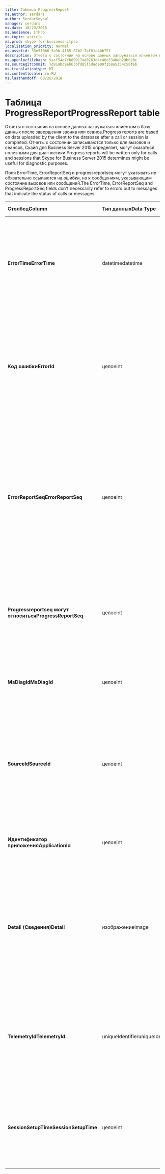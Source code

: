 ```yaml
---
title: Таблица ProgressReport
ms.author: serdars
author: SerdarSoysal
manager: serdars
ms.date: 10/20/2015
ms.audience: ITPro
ms.topic: article
ms.prod: skype-for-business-itpro
localization_priority: Normal
ms.assetid: 38e5f060-5e9b-4185-87b2-7ef61c4bb75f
description: Отчеты о состоянии на основе данных загружаться клиентом в базу данных после завершения звонка или сеанса. Отчеты о состоянии записываются только для вызовов и сеансов, Скайп для Business Server 2015 определяет, могут оказаться полезными для диагностики.
ms.openlocfilehash: 9acf54e7fb00917ad8263d4c40e534beb29b628c
ms.sourcegitcommit: 7d819bc9eb63bfd85f5dada09f1b8e5354c56f6b
ms.translationtype: MT
ms.contentlocale: ru-RU
ms.lasthandoff: 03/28/2018
---
```

# <a name="progressreport-table"></a><span data-ttu-id="da83f-104">Таблица ProgressReport</span><span class="sxs-lookup"><span data-stu-id="da83f-104">ProgressReport table</span></span>
 
<span data-ttu-id="da83f-105">Отчеты о состоянии на основе данных загружаться клиентом в базу данных после завершения звонка или сеанса.</span><span class="sxs-lookup"><span data-stu-id="da83f-105">Progress reports are based on data uploaded by the client to the database after a call or session is completed.</span></span> <span data-ttu-id="da83f-106">Отчеты о состоянии записываются только для вызовов и сеансов, Скайп для Business Server 2015 определяет, могут оказаться полезными для диагностики.</span><span class="sxs-lookup"><span data-stu-id="da83f-106">Progress reports will be written only for calls and sessions that Skype for Business Server 2015 determines might be useful for diagnostic purposes.</span></span>
  
<span data-ttu-id="da83f-107">Поля ErrorTime, ErrorReportSeq и progressreportseq могут указывать не обязательно ссылаются на ошибки, но к сообщениям, указывающим состояние вызовов или сообщений.</span><span class="sxs-lookup"><span data-stu-id="da83f-107">The ErrorTime, ErrorReportSeq and ProgressReportSeq fields don't necessarily refer to errors but to messages that indicate the status of calls or messages.</span></span>
  
|<span data-ttu-id="da83f-108">**Столбец**</span><span class="sxs-lookup"><span data-stu-id="da83f-108">**Column**</span></span>|<span data-ttu-id="da83f-109">**Тип данных**</span><span class="sxs-lookup"><span data-stu-id="da83f-109">**Data Type**</span></span>|<span data-ttu-id="da83f-110">**Ключ или индекс**</span><span class="sxs-lookup"><span data-stu-id="da83f-110">**Key/Index**</span></span>|<span data-ttu-id="da83f-111">**Сведения**</span><span class="sxs-lookup"><span data-stu-id="da83f-111">**Details**</span></span>|
|:-----|:-----|:-----|:-----|
|<span data-ttu-id="da83f-112">**ErrorTime**</span><span class="sxs-lookup"><span data-stu-id="da83f-112">**ErrorTime**</span></span> <br/> |<span data-ttu-id="da83f-113">datetime</span><span class="sxs-lookup"><span data-stu-id="da83f-113">datetime</span></span>  <br/> |<span data-ttu-id="da83f-114">Основной, внешний</span><span class="sxs-lookup"><span data-stu-id="da83f-114">Primary, Foreign</span></span>  <br/> |<span data-ttu-id="da83f-115">Дата и время выполнения сообщения об ошибке, содержащее этот отчет о ходе выполнения.</span><span class="sxs-lookup"><span data-stu-id="da83f-115">Date and time of the progress error report that contains this progress report.</span></span> <span data-ttu-id="da83f-116">В разделе [Таблица ErrorReport в Скайп для Business Server 2015](errorreport.md) для получения дополнительных сведений.</span><span class="sxs-lookup"><span data-stu-id="da83f-116">See the [ErrorReport table in Skype for Business Server 2015](errorreport.md) for more information.</span></span> <br/> |
|<span data-ttu-id="da83f-117">**Код ошибки**</span><span class="sxs-lookup"><span data-stu-id="da83f-117">**ErrorId**</span></span> <br/> |<span data-ttu-id="da83f-118">целое</span><span class="sxs-lookup"><span data-stu-id="da83f-118">int</span></span>  <br/> |<span data-ttu-id="da83f-119">Основной, внешний</span><span class="sxs-lookup"><span data-stu-id="da83f-119">Primary, Foreign</span></span>  <br/> |<span data-ttu-id="da83f-120">Табельный номер используется в сочетании с ErrorTime, progressreportseq могут указывать для уникальной идентификации отчет о ходе выполнения.</span><span class="sxs-lookup"><span data-stu-id="da83f-120">ID number used in conjunction with ErrorTime, ProgressReportSeq to uniquely identify a progress report.</span></span> <span data-ttu-id="da83f-121">В разделе [Таблица ErrorReport в Скайп для Business Server 2015](errorreport.md) для получения дополнительных сведений.</span><span class="sxs-lookup"><span data-stu-id="da83f-121">See the [ErrorReport table in Skype for Business Server 2015](errorreport.md) for more information.</span></span> <br/> |
|<span data-ttu-id="da83f-122">**ErrorReportSeq**</span><span class="sxs-lookup"><span data-stu-id="da83f-122">**ErrorReportSeq**</span></span> <br/> |<span data-ttu-id="da83f-123">целое</span><span class="sxs-lookup"><span data-stu-id="da83f-123">int</span></span>  <br/> |<span data-ttu-id="da83f-124">Основной, внешний</span><span class="sxs-lookup"><span data-stu-id="da83f-124">Primary, Foreign</span></span>  <br/> |<span data-ttu-id="da83f-125">Табельный номер, идентифицирующий отчет об ошибках.</span><span class="sxs-lookup"><span data-stu-id="da83f-125">ID number that identifies the error report.</span></span> <span data-ttu-id="da83f-126">ErrorReporSeq используется в сочетании с ErrorTime для уникальной идентификации отчет об ошибке.</span><span class="sxs-lookup"><span data-stu-id="da83f-126">ErrorReporSeq is used in conjunction with ErrorTime to uniquely identify an error report.</span></span> <span data-ttu-id="da83f-127">[Таблица ErrorReport в Скайп для Business Server 2015](errorreport.md) для получения дополнительных сведений</span><span class="sxs-lookup"><span data-stu-id="da83f-127">See the [ErrorReport table in Skype for Business Server 2015](errorreport.md) for more information</span></span> <br/> <span data-ttu-id="da83f-128">В этом поле было представлено в Microsoft Lync Server 2013.</span><span class="sxs-lookup"><span data-stu-id="da83f-128">This field was introduced in Microsoft Lync Server 2013.</span></span>  <br/> |
|<span data-ttu-id="da83f-129">**Progressreportseq могут относиться**</span><span class="sxs-lookup"><span data-stu-id="da83f-129">**ProgressReportSeq**</span></span> <br/> |<span data-ttu-id="da83f-130">целое</span><span class="sxs-lookup"><span data-stu-id="da83f-130">int</span></span>  <br/> |<span data-ttu-id="da83f-131">Primary</span><span class="sxs-lookup"><span data-stu-id="da83f-131">Primary</span></span>  <br/> |<span data-ttu-id="da83f-132">Номер идентификатора для идентификации отчет о ходе выполнения.</span><span class="sxs-lookup"><span data-stu-id="da83f-132">ID number to identify the progress report.</span></span> <span data-ttu-id="da83f-133">Используется в сочетании с ErrorTime и ErrorReportSeq для уникальной идентификации отчет о ходе выполнения.</span><span class="sxs-lookup"><span data-stu-id="da83f-133">Used in conjunction with ErrorTime and ErrorReportSeq to uniquely identify a progress report.</span></span>  <br/> |
|<span data-ttu-id="da83f-134">**MsDiagId**</span><span class="sxs-lookup"><span data-stu-id="da83f-134">**MsDiagId**</span></span> <br/> |<span data-ttu-id="da83f-135">целое</span><span class="sxs-lookup"><span data-stu-id="da83f-135">int</span></span>  <br/> ||<span data-ttu-id="da83f-136">Диагностический идентификатор отчета о ходе выполнения.</span><span class="sxs-lookup"><span data-stu-id="da83f-136">Diagnostic ID of the progress report.</span></span>  <br/> <span data-ttu-id="da83f-137">В этом поле было представлено в Microsoft Lync Server 2013.</span><span class="sxs-lookup"><span data-stu-id="da83f-137">This field was introduced in Microsoft Lync Server 2013.</span></span>  <br/> |
|<span data-ttu-id="da83f-138">**SourceId**</span><span class="sxs-lookup"><span data-stu-id="da83f-138">**SourceId**</span></span> <br/> |<span data-ttu-id="da83f-139">целое</span><span class="sxs-lookup"><span data-stu-id="da83f-139">int</span></span>  <br/> |<span data-ttu-id="da83f-140">Внешний</span><span class="sxs-lookup"><span data-stu-id="da83f-140">Foreign</span></span>  <br/> |<span data-ttu-id="da83f-141">Сервер, на который отправляются отчет об ошибках (Если отчет был отправлен серверным компонентом).</span><span class="sxs-lookup"><span data-stu-id="da83f-141">Server that sent the error report (if the report was sent from a server component).</span></span> <span data-ttu-id="da83f-142">В [таблице серверы](servers.md) для получения дополнительных сведений см. В этом поле было представлено в Microsoft Lync Server 2013.</span><span class="sxs-lookup"><span data-stu-id="da83f-142">See the [Servers table](servers.md) for more information.This field was introduced in Microsoft Lync Server 2013.</span></span> <br/> |
|<span data-ttu-id="da83f-143">**Идентификатор приложения**</span><span class="sxs-lookup"><span data-stu-id="da83f-143">**ApplicationId**</span></span> <br/> |<span data-ttu-id="da83f-144">целое</span><span class="sxs-lookup"><span data-stu-id="da83f-144">int</span></span>  <br/> ||<span data-ttu-id="da83f-145">Процесс Lync Server, который отчета о.</span><span class="sxs-lookup"><span data-stu-id="da83f-145">The Lync Server process that the report is about.</span></span> <span data-ttu-id="da83f-146">В таблице приложения для получения дополнительных сведений см.</span><span class="sxs-lookup"><span data-stu-id="da83f-146">See the Application Table for more information.</span></span>  <br/> |
|<span data-ttu-id="da83f-147">**Detail (Сведения)**</span><span class="sxs-lookup"><span data-stu-id="da83f-147">**Detail**</span></span> <br/> |<span data-ttu-id="da83f-148">изображение</span><span class="sxs-lookup"><span data-stu-id="da83f-148">image</span></span>  <br/> ||<span data-ttu-id="da83f-149">Отчет сведений о ходе выполнения, сохраненные в двоичном формате для экономии места. Эти данные можно преобразовать в текстовый формат с использованием следующего синтаксиса:</span><span class="sxs-lookup"><span data-stu-id="da83f-149">Progress report details, stored in binary format to save space.This data can be converted to text format using this syntax:</span></span>  <br/> <span data-ttu-id="da83f-150">Приведение (приведения (подробности как varbinary(max)) как varchar(max))</span><span class="sxs-lookup"><span data-stu-id="da83f-150">cast(cast(Detail as varbinary(max)) as varchar(max))</span></span>  <br/> |
|<span data-ttu-id="da83f-151">**TelemetryId**</span><span class="sxs-lookup"><span data-stu-id="da83f-151">**TelemetryId**</span></span> <br/> |<span data-ttu-id="da83f-152">uniqueIdentifier</span><span class="sxs-lookup"><span data-stu-id="da83f-152">uniqueIdentifier</span></span>  <br/> ||<span data-ttu-id="da83f-153">Уникальный идентификатор, что сопоставляет сведения о времени для разных компонентов, задействованных в конференции присоединения.</span><span class="sxs-lookup"><span data-stu-id="da83f-153">Unique identifier that correlates join time information for the different components involved in a conference.</span></span>  <br/> <span data-ttu-id="da83f-154">В этом поле было представлено в Microsoft Lync Server 2013.</span><span class="sxs-lookup"><span data-stu-id="da83f-154">This field was introduced in Microsoft Lync Server 2013.</span></span>  <br/> |
|<span data-ttu-id="da83f-155">**SessionSetupTime**</span><span class="sxs-lookup"><span data-stu-id="da83f-155">**SessionSetupTime**</span></span> <br/> |<span data-ttu-id="da83f-156">целое</span><span class="sxs-lookup"><span data-stu-id="da83f-156">int</span></span>  <br/> ||<span data-ttu-id="da83f-157">Время (в миллисекундах) для конкретного компонента присоединиться к конференции.</span><span class="sxs-lookup"><span data-stu-id="da83f-157">Time (in milliseconds) for a specific component to join a conference.</span></span>  <br/> <span data-ttu-id="da83f-158">В этом поле было представлено в Microsoft Lync Server 2013.</span><span class="sxs-lookup"><span data-stu-id="da83f-158">This field was introduced in Microsoft Lync Server 2013.</span></span>  <br/> |
   

